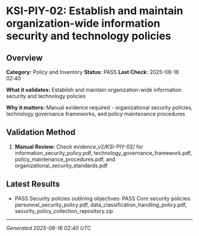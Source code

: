 # KSI-PIY-02: Establish and maintain organization-wide information security and technology policies

## Overview

**Category:** Policy and Inventory
**Status:** PASS
**Last Check:** 2025-08-16 02:40

**What it validates:** Establish and maintain organization-wide information security and technology policies

**Why it matters:** Manual evidence required - organizational security policies, technology governance frameworks, and policy maintenance procedures

## Validation Method

1. **Manual Review:** Check evidence_v2/KSI-PIY-02/ for information_security_policy.pdf, technology_governance_framework.pdf, policy_maintenance_procedures.pdf, and organizational_security_standards.pdf

## Latest Results

- PASS Security policies outlining objectives: PASS Core security policies: personnel_security_policy.pdf, data_classification_handling_policy.pdf, security_policy_collection_repository.zip

---
*Generated 2025-08-16 02:40 UTC*